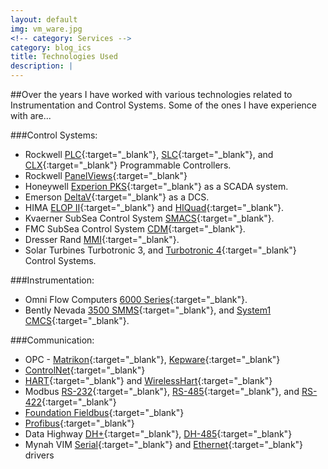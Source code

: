 ```yaml
---
layout: default
img: vm_ware.jpg
<!-- category: Services -->
category: blog_ics
title: Technologies Used
description: |
---
```

##Over the years I have worked with various technologies related to Instrumentation and Control Systems. Some of the ones I have experience with are...

###Control Systems:

* Rockwell [PLC](http://ab.rockwellautomation.com/Programmable-Controllers/PLC-5){:target="_blank"}, [SLC](http://ab.rockwellautomation.com/Programmable-Controllers/SLC-500){:target="_blank"}, and [CLX](http://ab.rockwellautomation.com/Programmable-Controllers/ControlLogix){:target="_blank"} Programmable Controllers.
* Rockwell [PanelViews](http://ab.rockwellautomation.com/Graphic-Terminals/2711P-PanelView-Plus-Graphic-Terminals){:target="_blank"}
* Honeywell [Experion PKS](https://www.honeywellprocess.com/en-US/explore/products/control-monitoring-and-safety-systems/scada-systems/Pages/experion-scada.aspx){:target="_blank"} as a SCADA system.
* Emerson [DeltaV](http://www2.emersonprocess.com/en-us/brands/deltav/pages/index.aspx){:target="_blank"} as a DCS.
* HIMA [ELOP II](http://www.hima.com/Products/ELOP_II_default.php){:target="_blank"} and [HIQuad](http://www.hima.com/Products/HIQuad_default.php){:target="_blank"}.
* Kvaerner SubSea Control System [SMACS](https://www.akersolutions.com/en/Global-menu/Products-and-Services/Subsea-technologies-and-services/Subsea-production-systems-and-technologies/Control-systems/){:target="_blank"}.
* FMC SubSea Control System [CDM](http://www.fmctechnologies.com/SubseaSystems/Technologies/SubseaProductionSystems/ControlSystems/Topsides.aspx){:target="_blank"}.
* Dresser Rand [MMI](http://www.dresser-rand.com/products-solutions/control-monitoring-systems/){:target="_blank"}.
* Solar Turbines Turbotronic 3, and [Turbotronic 4](https://mysolar.cat.com/cda/files/2680538/7/dstcs.pdf){:target="_blank"} Control Systems.


###Instrumentation:
* Omni Flow Computers [6000 Series](http://www.omniflow.com/products/Omni-3000-6000-Flow-Computers){:target="_blank"}.
* Bently Nevada [3500 SMMS](https://www.gemeasurement.com/condition-monitoring-and-protection/rack-based-monitoring/bently-nevada-3500-series-machinery-monitoring-system){:target="_blank"}, and [System1 CMCS](http://www.ge-mcs.com/microsites/system1/){:target="_blank"}.



###Communication:
* OPC - [Matrikon](http://www.matrikonopc.com/){:target="_blank"}, [Kepware](http://www.kepware.com/){:target="_blank"}
* [ControlNet](http://ab.rockwellautomation.com/Networks-and-Communications/ControlNet-Network){:target="_blank"}
* [HART](http://en.hartcomm.org/){:target="_blank"} and [WirelessHart](http://en.hartcomm.org/main_article/wirelesshart.html){:target="_blank"}
* Modbus [RS-232](http://en.wikipedia.org/wiki/RS-232){:target="_blank"}, [RS-485](http://en.wikipedia.org/wiki/RS-485){:target="_blank"}, and [RS-422](http://en.wikipedia.org/wiki/RS-422){:target="_blank"}
* [Foundation Fieldbus](http://www.fieldbus.org/){:target="_blank"}
* [Profibus](http://www.profibus.com/){:target="_blank"}
* Data Highway [DH+](http://ab.rockwellautomation.com/Networks-and-Communications/Data-Highway-Plus-Network){:target="_blank"}, [DH-485](http://ab.rockwellautomation.com/Networks-and-Communications/DH-485-Network){:target="_blank"}
* Mynah VIM [Serial](https://www.mynah.com/product/deltav-serial-drivers){:target="_blank"} and [Ethernet](https://www.mynah.com/product/deltav-industrial-ethernet-drivers){:target="_blank"} drivers